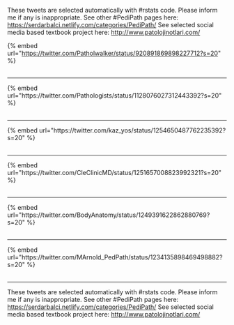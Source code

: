 

These tweets are selected automatically with #rstats code. Please inform me if any is inappropriate.
See other #PediPath pages here: https://serdarbalci.netlify.com/categories/PediPath/ 
See selected social media based textbook project here: http://www.patolojinotlari.com/

{% embed url="https://twitter.com/Patholwalker/status/920891869898227712?s=20" %}<br>
<br>
<hr>
{% embed url="https://twitter.com/Pathologists/status/1128076027312443392?s=20" %}<br>
<br>
<hr>
{% embed url="https://twitter.com/kaz_yos/status/1254650487762235392?s=20" %}<br>
<br>
<hr>
{% embed url="https://twitter.com/CleClinicMD/status/1251657008823992321?s=20" %}<br>
<br>
<hr>
{% embed url="https://twitter.com/BodyAnatomy/status/1249391622862880769?s=20" %}<br>
<br>
<hr>
{% embed url="https://twitter.com/MArnold_PedPath/status/1234135898469498882?s=20" %}<br>
<br>
<hr>


These tweets are selected automatically with #rstats code. Please inform me if any is inappropriate.
See other #PediPath pages here: https://serdarbalci.netlify.com/categories/PediPath/ 
See selected social media based textbook project here: http://www.patolojinotlari.com/
